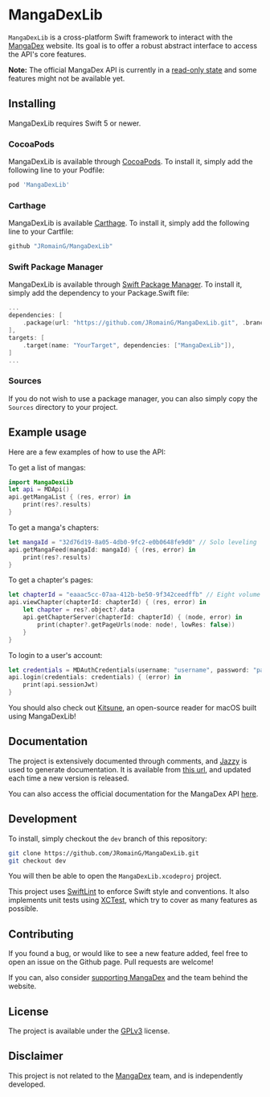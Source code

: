 # MangaDexLib

`MangaDexLib` is a cross-platform Swift framework to interact with the [MangaDex](https://mangadex.org) website. Its goal is to offer a robust abstract interface to access the API's core features.

**Note:** The official MangaDex API is currently in a [read-only state](https://twitter.com/MangaDexRE/status/1391016884514996225) and some features might not be available yet.

## Installing

MangaDexLib requires Swift 5 or newer.

### CocoaPods

MangaDexLib is available through [CocoaPods](http://cocoapods.org). To install it, simply add the following line to your Podfile:

```ruby
pod 'MangaDexLib'
```

### Carthage

MangaDexLib is available [Carthage](https://github.com/Carthage/Carthage). To install it, simply add the following line to your Cartfile:

```ruby
github "JRomainG/MangaDexLib"
```

### Swift Package Manager

MangaDexLib is available through [Swift Package Manager](https://github.com/apple/swift-package-manager). To install it, simply add the dependency to your Package.Swift file:

```swift
...
dependencies: [
    .package(url: "https://github.com/JRomainG/MangaDexLib.git", .branch("master")),
],
targets: [
    .target(name: "YourTarget", dependencies: ["MangaDexLib"]),
]
...
```

### Sources

If you do not wish to use a package manager, you can also simply copy the `Sources` directory to your project.

## Example usage

Here are a few examples of how to use the API:

To get a list of mangas:

```swift
import MangaDexLib
let api = MDApi()
api.getMangaList { (res, error) in
    print(res?.results)
}
```

To get a manga's chapters:

```swift
let mangaId = "32d76d19-8a05-4db0-9fc2-e0b0648fe9d0" // Solo leveling
api.getMangaFeed(mangaId: mangaId) { (res, error) in
    print(res?.results)
}
```

To get a chapter's pages:

```swift
let chapterId = "eaaac5cc-07aa-412b-be50-9f342ceedffb" // Eight volume 4 chapter 37.6 (en)
api.viewChapter(chapterId: chapterId) { (res, error) in
    let chapter = res?.object?.data
    api.getChapterServer(chapterId: chapterId) { (node, error) in
        print(chapter?.getPageUrls(node: node!, lowRes: false))
    }
}
```

To login to a user's account:

```swift
let credentials = MDAuthCredentials(username: "username", password: "password")
api.login(credentials: credentials) { (error) in
    print(api.sessionJwt)
}
```

You should also check out [Kitsune](https://github.com/JRomainG/Kitsune-macOS), an open-source reader for macOS built using MangaDexLib!

## Documentation

The project is extensively documented through comments, and [Jazzy](https://github.com/realm/jazzy) is used to generate documentation. It is available from [this url](https://jean-romain.com/MangaDexLib), and updated each time a new version is released.

You can also access the official documentation for the MangaDex API [here](https://api.mangadex.org/docs.html).

## Development

To install, simply checkout the `dev` branch of this repository:

```bash
git clone https://github.com/JRomainG/MangaDexLib.git
git checkout dev
```

You will then be able to open the `MangaDexLib.xcodeproj` project.

This project uses [SwiftLint](https://github.com/realm/SwiftLint) to enforce Swift style and conventions. It also implements unit tests using [XCTest](https://developer.apple.com/documentation/xctest), which try to cover as many features as possible.

## Contributing

If you found a bug, or would like to see a new feature added, feel free to open an issue on the Github page. Pull requests are welcome!

If you can, also consider [supporting MangaDex](https://mangadex.org/support) and the team behind the website.

## License

The project is available under the [GPLv3](https://www.gnu.org/licenses/gpl-3.0.en.html) license.

## Disclaimer

This project is not related to the [MangaDex](https://mangadex.org) team, and is independently developed.
